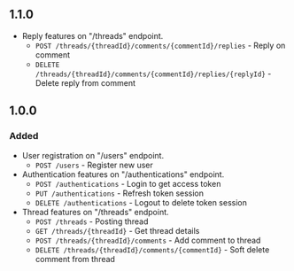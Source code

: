 ## 1.1.0

- Reply features on "/threads" endpoint.
  - `POST /threads/{threadId}/comments/{commentId}/replies` - Reply on comment
  - `DELETE /threads/{threadId}/comments/{commentId}/replies/{replyId}` - Delete
    reply from comment

## 1.0.0

### Added

- User registration on "/users" endpoint.
  - `POST /users` - Register new user
- Authentication features on "/authentications" endpoint.
  - `POST /authentications` - Login to get access token
  - `PUT /authentications` - Refresh token session
  - `DELETE /authentications` - Logout to delete token session
- Thread features on "/threads" endpoint.
  - `POST /threads` - Posting thread
  - `GET /threads/{threadId}` - Get thread details
  - `POST /threads/{threadId}/comments` - Add comment to thread
  - `DELETE /threads/{threadId}/comments/{commentId}` - Soft delete comment from
    thread
